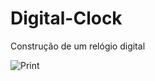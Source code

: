 # Digital-Clock
Construção de um relógio digital 


![Print](https://user-images.githubusercontent.com/84548221/201499100-03685ad7-340c-4eac-9d10-00649747d7ec.PNG)
